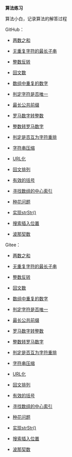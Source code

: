 **算法练习**

算法小白，记录算法的解答过程

GitHub：

* [两数之和](https://github.com/zjhpure/algorithmPractice/tree/master/src/main/java/org/pure/algorithm/twoSum/title.md)

* [无重复字符的最长子串](https://github.com/zjhpure/algorithmPractice/tree/master/src/main/java/org/pure/algorithm/longestSubstring/title.md)

* [整数反转](https://github.com/zjhpure/algorithmPractice/tree/master/src/main/java/org/pure/algorithm/palindromeNum/title.md)

* [回文数](https://github.com/zjhpure/algorithmPractice/tree/master/src/main/java/org/pure/algorithm/intReverse/title.md)

* [数组中重复的数字](https://github.com/zjhpure/algorithmPractice/tree/master/src/main/java/org/pure/algorithm/repeatNum/title.md)

* [判定字符是否唯一](https://github.com/zjhpure/algorithmPractice/tree/master/src/main/java/org/pure/algorithm/strIsUnique/title.md)

* [最长公共前缀](https://github.com/zjhpure/algorithmPractice/tree/master/src/main/java/org/pure/algorithm/longestCommonPre/title.md)

* [罗马数字转整数](https://github.com/zjhpure/algorithmPractice/tree/master/src/main/java/org/pure/algorithm/romanToInt/title.md)

* [整数转罗马数字](https://github.com/zjhpure/algorithmPractice/tree/master/src/main/java/org/pure/algorithm/intToRoman/title.md)

* [判定是否互为字符重排](https://github.com/zjhpure/algorithmPractice/tree/master/src/main/java/org/pure/algorithm/stringRepeatPermutation/title.md)

* [字符串压缩](https://github.com/zjhpure/algorithmPractice/tree/master/src/main/java/org/pure/algorithm/stringCompress/title.md)

* [URL化](https://github.com/zjhpure/algorithmPractice/tree/master/src/main/java/org/pure/algorithm/stringToUrl/title.md)

* [回文排列](https://github.com/zjhpure/algorithmPractice/tree/master/src/main/java/org/pure/algorithm/palindromePermutation/title.md)

* [有效的括号](https://github.com/zjhpure/algorithmPractice/tree/master/src/main/java/org/pure/algorithm/validParentheses/title.md)

* [寻找数组的中心索引](https://github.com/zjhpure/algorithmPractice/tree/master/src/main/java/org/pure/algorithm/findPivotIndex/title.md)

* [种花问题](https://github.com/zjhpure/algorithmPractice/tree/master/src/main/java/org/pure/algorithm/canPlaceFlowers/title.md)

* [实现strStr()](https://github.com/zjhpure/algorithmPractice/tree/master/src/main/java/org/pure/algorithm/implementStrstr/title.md)

* [搜索插入位置](https://github.com/zjhpure/algorithmPractice/tree/master/src/main/java/org/pure/algorithm/searchInsertPosition/title.md)

* [波那契数](https://github.com/zjhpure/algorithmPractice/tree/master/src/main/java/org/pure/algorithm/fibonacciNumber/title.md)

Gitee：

* [两数之和](https://gitee.com/zjhpure/algorithm-practice/tree/master/src/main/java/org/pure/algorithm/twoSum/title.md)

* [无重复字符的最长子串](https://gitee.com/zjhpure/algorithm-practice/tree/master/src/main/java/org/pure/algorithm/longestSubstring/title.md)

* [整数反转](https://gitee.com/zjhpure/algorithm-practice/tree/master/src/main/java/org/pure/algorithm/palindromeNum/title.md)

* [回文数](https://gitee.com/zjhpure/algorithm-practice/tree/master/src/main/java/org/pure/algorithm/intReverse/title.md)

* [数组中重复的数字](https://gitee.com/zjhpure/algorithm-practice/tree/master/src/main/java/org/pure/algorithm/repeatNum/title.md)

* [判定字符是否唯一](https://gitee.com/zjhpure/algorithm-practice/tree/master/src/main/java/org/pure/algorithm/strIsUnique/title.md)

* [最长公共前缀](https://gitee.com/zjhpure/algorithm-practice/tree/master/src/main/java/org/pure/algorithm/longestCommonPre/title.md)

* [罗马数字转整数](https://gitee.com/zjhpure/algorithm-practice/tree/master/src/main/java/org/pure/algorithm/romanToInt/title.md)

* [整数转罗马数字](https://gitee.com/zjhpure/algorithm-practice/tree/master/src/main/java/org/pure/algorithm/intToRoman/title.md)

* [判定是否互为字符重排](https://gitee.com/zjhpure/algorithm-practice/tree/master/src/main/java/org/pure/algorithm/stringRepeatPermutation/title.md)

* [字符串压缩](https://gitee.com/zjhpure/algorithm-practice/tree/master/src/main/java/org/pure/algorithm/stringCompress/title.md)

* [URL化](https://gitee.com/zjhpure/algorithm-practice/tree/master/src/main/java/org/pure/algorithm/stringToUrl/title.md)

* [回文排列](https://gitee.com/zjhpure/algorithm-practice/tree/master/src/main/java/org/pure/algorithm/palindromePermutation/title.md)

* [有效的括号](https://gitee.com/zjhpure/algorithm-practice/tree/master/src/main/java/org/pure/algorithm/validParentheses/title.md)

* [寻找数组的中心索引](https://gitee.com/zjhpure/algorithm-practice/tree/master/src/main/java/org/pure/algorithm/findPivotIndex/title.md)

* [种花问题](https://gitee.com/zjhpure/algorithm-practice/tree/master/src/main/java/org/pure/algorithm/canPlaceFlowers/title.md)

* [实现strStr()](https://gitee.com/zjhpure/algorithm-practice/tree/master/src/main/java/org/pure/algorithm/implementStrstr/title.md)

* [搜索插入位置](https://gitee.com/zjhpure/algorithm-practice/tree/master/src/main/java/org/pure/algorithm/searchInsertPosition/title.md)

* [波那契数](https://gitee.com/zjhpure/algorithm-practice/tree/master/src/main/java/org/pure/algorithm/fibonacciNumber/title.md)
